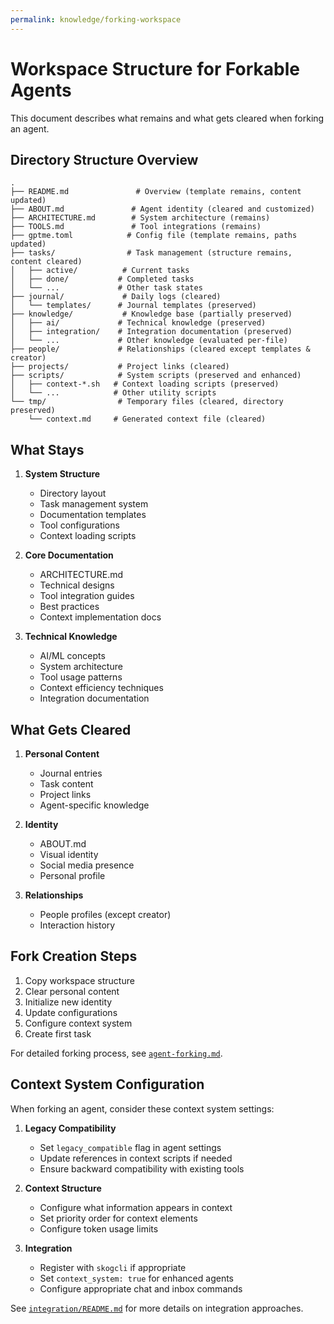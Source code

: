 ```yaml
---
permalink: knowledge/forking-workspace
---
```


# Workspace Structure for Forkable Agents

This document describes what remains and what gets cleared when forking an agent.

## Directory Structure Overview

```tree
.
├── README.md               # Overview (template remains, content updated)
├── ABOUT.md               # Agent identity (cleared and customized)
├── ARCHITECTURE.md        # System architecture (remains)
├── TOOLS.md               # Tool integrations (remains)
├── gptme.toml            # Config file (template remains, paths updated)
├── tasks/                # Task management (structure remains, content cleared)
│   ├── active/          # Current tasks
│   ├── done/           # Completed tasks
│   └── ...             # Other task states
├── journal/             # Daily logs (cleared)
│   └── templates/      # Journal templates (preserved)
├── knowledge/           # Knowledge base (partially preserved)
│   ├── ai/             # Technical knowledge (preserved)
│   ├── integration/    # Integration documentation (preserved)
│   └── ...             # Other knowledge (evaluated per-file)
├── people/             # Relationships (cleared except templates & creator)
├── projects/           # Project links (cleared)
├── scripts/            # System scripts (preserved and enhanced)
│   ├── context-*.sh   # Context loading scripts (preserved)
│   └── ...            # Other utility scripts
└── tmp/                # Temporary files (cleared, directory preserved)
    └── context.md     # Generated context file (cleared)
```

## What Stays

1. **System Structure**
   - Directory layout
   - Task management system
   - Documentation templates
   - Tool configurations
   - Context loading scripts

2. **Core Documentation**
   - ARCHITECTURE.md
   - Technical designs
   - Tool integration guides
   - Best practices
   - Context implementation docs

3. **Technical Knowledge**
   - AI/ML concepts
   - System architecture
   - Tool usage patterns
   - Context efficiency techniques
   - Integration documentation

## What Gets Cleared

1. **Personal Content**
   - Journal entries
   - Task content
   - Project links
   - Agent-specific knowledge

2. **Identity**
   - ABOUT.md
   - Visual identity
   - Social media presence
   - Personal profile

3. **Relationships**
   - People profiles (except creator)
   - Interaction history

## Fork Creation Steps

1. Copy workspace structure
2. Clear personal content
3. Initialize new identity
4. Update configurations
5. Configure context system
6. Create first task

For detailed forking process, see [`agent-forking.md`](./agent-forking.md).

## Context System Configuration

When forking an agent, consider these context system settings:

1. **Legacy Compatibility**
   - Set `legacy_compatible` flag in agent settings
   - Update references in context scripts if needed
   - Ensure backward compatibility with existing tools

2. **Context Structure**
   - Configure what information appears in context
   - Set priority order for context elements
   - Configure token usage limits

3. **Integration**
   - Register with `skogcli` if appropriate
   - Set `context_system: true` for enhanced agents
   - Configure appropriate chat and inbox commands

See [`integration/README.md`](./integration/README.md) for more details on integration approaches.